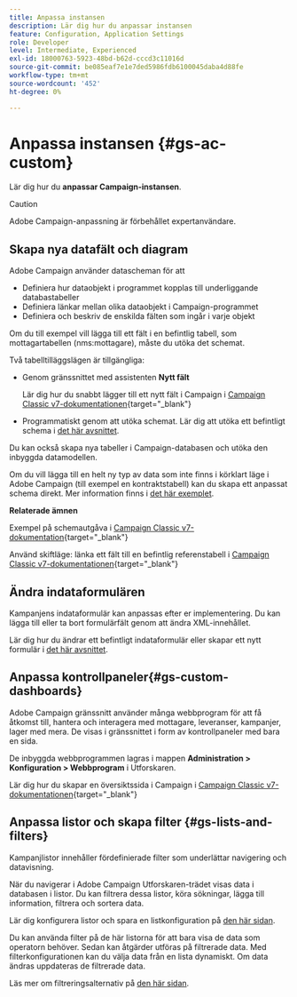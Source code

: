 ```yaml
---
title: Anpassa instansen
description: Lär dig hur du anpassar instansen
feature: Configuration, Application Settings
role: Developer
level: Intermediate, Experienced
exl-id: 18000763-5923-48bd-b62d-cccd3c11016d
source-git-commit: be085eaf7e1e7ded5986fdb6100045daba4d88fe
workflow-type: tm+mt
source-wordcount: '452'
ht-degree: 0%

---
```


# Anpassa instansen {#gs-ac-custom}

Lär dig hur du **anpassar Campaign-instansen**.

>[!CAUTION]
>
>Adobe Campaign-anpassning är förbehållet expertanvändare.

## Skapa nya datafält och diagram

Adobe Campaign använder datascheman för att

* Definiera hur dataobjekt i programmet kopplas till underliggande databastabeller
* Definiera länkar mellan olika dataobjekt i Campaign-programmet
* Definiera och beskriv de enskilda fälten som ingår i varje objekt

Om du till exempel vill lägga till ett fält i en befintlig tabell, som mottagartabellen (nms:mottagare), måste du utöka det schemat.

Två tabelltilläggslägen är tillgängliga:

* Genom gränssnittet med assistenten **Nytt fält**

  Lär dig hur du snabbt lägger till ett nytt fält i Campaign i [Campaign Classic v7-dokumentationen](https://experienceleague.adobe.com/docs/campaign-classic/using/configuring-campaign-classic/editing-schemas/new-field-wizard.html?lang=sv-SE#configuring-campaign-classic){target="_blank"}

* Programmatiskt genom att utöka schemat. Lär dig att utöka ett befintligt schema i [det här avsnittet](../dev/extend-schema.md).

Du kan också skapa nya tabeller i Campaign-databasen och utöka den inbyggda datamodellen.

Om du vill lägga till en helt ny typ av data som inte finns i körklart läge i Adobe Campaign (till exempel en kontraktstabell) kan du skapa ett anpassat schema direkt. Mer information finns i [det här exemplet](../dev/create-schema.md#example--creating-a-contract-table).

**Relaterade ämnen**

Exempel på schemautgåva i [Campaign Classic v7-dokumentation](https://experienceleague.adobe.com/docs/campaign-classic/using/configuring-campaign-classic/editing-schemas/examples-of-schemas-edition.html?lang=sv-SE#configuring-campaign-classic){target="_blank"}

Använd skiftläge: länka ett fält till en befintlig referenstabell i [Campaign Classic v7-dokumentationen](https://experienceleague.adobe.com/docs/campaign-classic/using/configuring-campaign-classic/editing-schemas/examples-of-schemas-edition.html?lang=sv-SE#uc-link){target="_blank"}


## Ändra indataformulären

Kampanjens indataformulär kan anpassas efter er implementering. Du kan lägga till eller ta bort formulärfält genom att ändra XML-innehållet.

Lär dig hur du ändrar ett befintligt indataformulär eller skapar ett nytt formulär i [det här avsnittet](../dev/forms.md).

## Anpassa kontrollpaneler{#gs-custom-dashboards}

Adobe Campaign gränssnitt använder många webbprogram för att få åtkomst till, hantera och interagera med mottagare, leveranser, kampanjer, lager med mera. De visas i gränssnittet i form av kontrollpaneler med bara en sida.

De inbyggda webbprogrammen lagras i mappen **Administration > Konfiguration > Webbprogram** i Utforskaren.

Lär dig hur du skapar en översiktssida i Campaign i [Campaign Classic v7-dokumentationen](https://experienceleague.adobe.com/docs/campaign-classic/using/designing-content/web-applications/use-cases--creating-overviews.html?lang=sv-SE#creating-a-single-page-web-application){target="_blank"}


## Anpassa listor och skapa filter {#gs-lists-and-filters}

Kampanjlistor innehåller fördefinierade filter som underlättar navigering och datavisning.

När du navigerar i Adobe Campaign Utforskaren-trädet visas data i databasen i listor. Du kan filtrera dessa listor, köra sökningar, lägga till information, filtrera och sortera data.

Lär dig konfigurera listor och spara en listkonfiguration på [den här sidan](../start/campaign-ui.md).

Du kan använda filter på de här listorna för att bara visa de data som operatorn behöver. Sedan kan åtgärder utföras på filtrerade data. Med filterkonfigurationen kan du välja data från en lista dynamiskt. Om data ändras uppdateras de filtrerade data.

Läs mer om filtreringsalternativ på [den här sidan](../audiences/create-filters.md).
